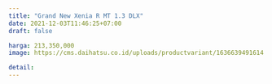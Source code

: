 ```yaml
---
title: "Grand New Xenia R MT 1.3 DLX"
date: 2021-12-03T11:46:25+07:00
draft: false

harga: 213,350,000
image: https://cms.daihatsu.co.id/uploads/productvariant/1636639491614.png

detail: 
---
```


